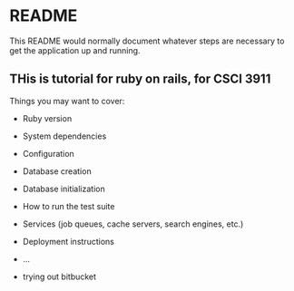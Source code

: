 # README

This README would normally document whatever steps are necessary to get the
application up and running.

## THis is tutorial for ruby on rails, for CSCI 3911

Things you may want to cover:

* Ruby version

* System dependencies

* Configuration

* Database creation

* Database initialization

* How to run the test suite

* Services (job queues, cache servers, search engines, etc.)

* Deployment instructions

* ...

* trying out bitbucket
